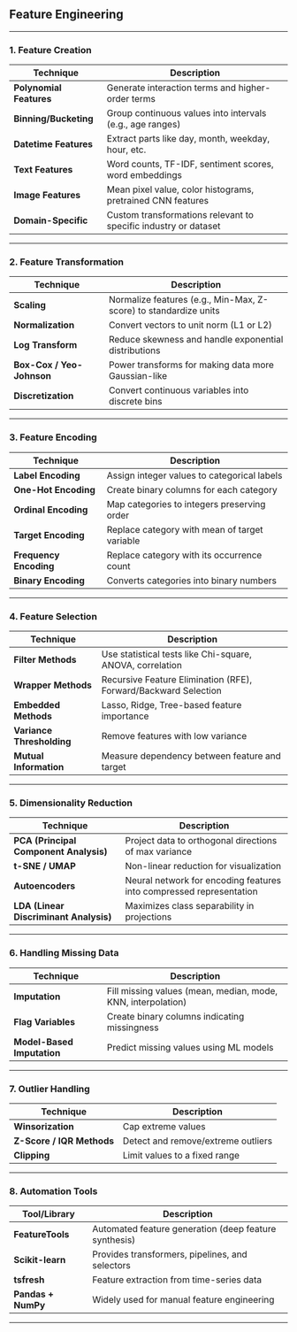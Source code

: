 ## **Feature Engineering**

---

### **1. Feature Creation**

| Technique               | Description                                                     |
| ----------------------- | --------------------------------------------------------------- |
| **Polynomial Features** | Generate interaction terms and higher-order terms               |
| **Binning/Bucketing**   | Group continuous values into intervals (e.g., age ranges)       |
| **Datetime Features**   | Extract parts like day, month, weekday, hour, etc.              |
| **Text Features**       | Word counts, TF-IDF, sentiment scores, word embeddings          |
| **Image Features**      | Mean pixel value, color histograms, pretrained CNN features     |
| **Domain-Specific**     | Custom transformations relevant to specific industry or dataset |

---

### **2. Feature Transformation**

| Technique                 | Description                                                      |
| ------------------------- | ---------------------------------------------------------------- |
| **Scaling**               | Normalize features (e.g., Min-Max, Z-score) to standardize units |
| **Normalization**         | Convert vectors to unit norm (L1 or L2)                          |
| **Log Transform**         | Reduce skewness and handle exponential distributions             |
| **Box-Cox / Yeo-Johnson** | Power transforms for making data more Gaussian-like              |
| **Discretization**        | Convert continuous variables into discrete bins                  |

---

### **3. Feature Encoding**

| Technique              | Description                                   |
| ---------------------- | --------------------------------------------- |
| **Label Encoding**     | Assign integer values to categorical labels   |
| **One-Hot Encoding**   | Create binary columns for each category       |
| **Ordinal Encoding**   | Map categories to integers preserving order   |
| **Target Encoding**    | Replace category with mean of target variable |
| **Frequency Encoding** | Replace category with its occurrence count    |
| **Binary Encoding**    | Converts categories into binary numbers       |

---

### **4. Feature Selection**

| Technique                 | Description                                                     |
| ------------------------- | --------------------------------------------------------------- |
| **Filter Methods**        | Use statistical tests like Chi-square, ANOVA, correlation       |
| **Wrapper Methods**       | Recursive Feature Elimination (RFE), Forward/Backward Selection |
| **Embedded Methods**      | Lasso, Ridge, Tree-based feature importance                     |
| **Variance Thresholding** | Remove features with low variance                               |
| **Mutual Information**    | Measure dependency between feature and target                   |

---

### **5. Dimensionality Reduction**

| Technique                              | Description                                                         |
| -------------------------------------- | ------------------------------------------------------------------- |
| **PCA (Principal Component Analysis)** | Project data to orthogonal directions of max variance               |
| **t-SNE / UMAP**                       | Non-linear reduction for visualization                              |
| **Autoencoders**                       | Neural network for encoding features into compressed representation |
| **LDA (Linear Discriminant Analysis)** | Maximizes class separability in projections                         |

---

### **6. Handling Missing Data**

| Technique                  | Description                                                  |
| -------------------------- | ------------------------------------------------------------ |
| **Imputation**             | Fill missing values (mean, median, mode, KNN, interpolation) |
| **Flag Variables**         | Create binary columns indicating missingness                 |
| **Model-Based Imputation** | Predict missing values using ML models                       |

---

### **7. Outlier Handling**

| Technique                 | Description                        |
| ------------------------- | ---------------------------------- |
| **Winsorization**         | Cap extreme values                 |
| **Z-Score / IQR Methods** | Detect and remove/extreme outliers |
| **Clipping**              | Limit values to a fixed range      |

---

### **8. Automation Tools**

| Tool/Library       | Description                                           |
| ------------------ | ----------------------------------------------------- |
| **FeatureTools**   | Automated feature generation (deep feature synthesis) |
| **Scikit-learn**   | Provides transformers, pipelines, and selectors       |
| **tsfresh**        | Feature extraction from time-series data              |
| **Pandas + NumPy** | Widely used for manual feature engineering            |

---
